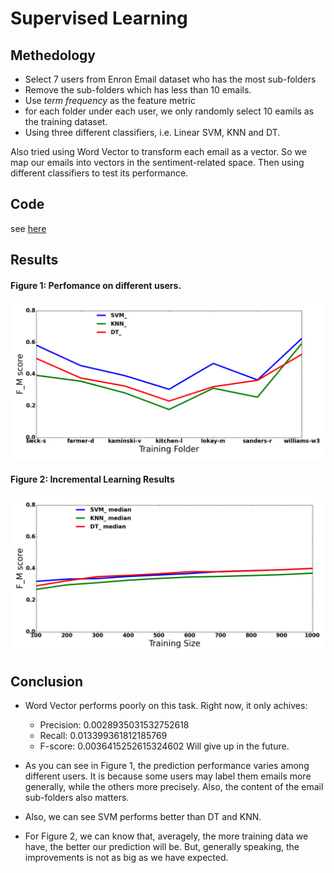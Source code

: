 # Supervised Learning
## Methedology
- Select 7 users from Enron Email dataset who has the most sub-folders
- Remove the sub-folders which has less than 10 emails.
- Use *term frequency* as the feature metric
- for each folder under each user, we only randomly select 10 eamils as the training dataset.
- Using three different classifiers, i.e. Linear SVM, KNN and DT.

Also tried using Word Vector to transform each email as a vector. So we map our emails into vectors in the sentiment-related space. Then using different classifiers to test its performance. 


## Code
see [here](https://github.com/azhe825/CSC510/tree/master/testEmails)
## Results
#### Figure 1:  Perfomance on different users.
![sum](https://raw.githubusercontent.com/azhe825/CSC510/master/Results/comp_classifier.png)

#### Figure 2: Incremental Learning Results
![Summery](https://raw.githubusercontent.com/azhe825/CSC510/master/Results/semi_classifier.png)

## Conclusion
- Word Vector performs poorly on this task. Right now, it only achives:
  - Precision:  0.0028935031532752618
  - Recall:     0.013399361812185769
  - F-score:    0.0036415252615324602
  Will give up in the future. 
- As you can see in Figure 1, the prediction performance varies among different users. It is because some users may label them emails more generally, while the others more precisely. Also, the content of the email sub-folders also matters.
- Also, we can see SVM performs better than DT and KNN.

- For Figure 2, we can know that, averagely, the more training data we have, the better our prediction will be. But, generally speaking, the improvements is not as big as we have expected.


